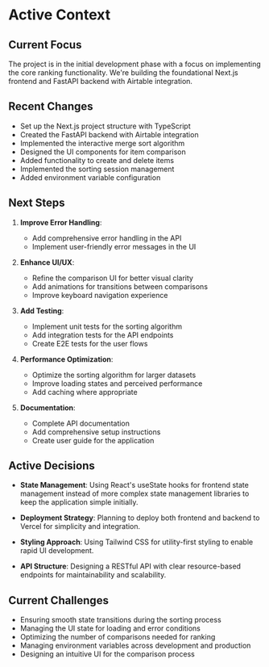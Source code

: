 # Active Context

## Current Focus
The project is in the initial development phase with a focus on implementing the core ranking functionality. We're building the foundational Next.js frontend and FastAPI backend with Airtable integration.

## Recent Changes
- Set up the Next.js project structure with TypeScript
- Created the FastAPI backend with Airtable integration
- Implemented the interactive merge sort algorithm
- Designed the UI components for item comparison
- Added functionality to create and delete items
- Implemented the sorting session management
- Added environment variable configuration

## Next Steps
1. **Improve Error Handling**:
   - Add comprehensive error handling in the API
   - Implement user-friendly error messages in the UI
   
2. **Enhance UI/UX**:
   - Refine the comparison UI for better visual clarity
   - Add animations for transitions between comparisons
   - Improve keyboard navigation experience
   
3. **Add Testing**:
   - Implement unit tests for the sorting algorithm
   - Add integration tests for the API endpoints
   - Create E2E tests for the user flows

4. **Performance Optimization**:
   - Optimize the sorting algorithm for larger datasets
   - Improve loading states and perceived performance
   - Add caching where appropriate

5. **Documentation**:
   - Complete API documentation
   - Add comprehensive setup instructions
   - Create user guide for the application

## Active Decisions
- **State Management**: Using React's useState hooks for frontend state management instead of more complex state management libraries to keep the application simple initially.
  
- **Deployment Strategy**: Planning to deploy both frontend and backend to Vercel for simplicity and integration.
  
- **Styling Approach**: Using Tailwind CSS for utility-first styling to enable rapid UI development.
  
- **API Structure**: Designing a RESTful API with clear resource-based endpoints for maintainability and scalability.

## Current Challenges
- Ensuring smooth state transitions during the sorting process
- Managing the UI state for loading and error conditions
- Optimizing the number of comparisons needed for ranking
- Managing environment variables across development and production
- Designing an intuitive UI for the comparison process 